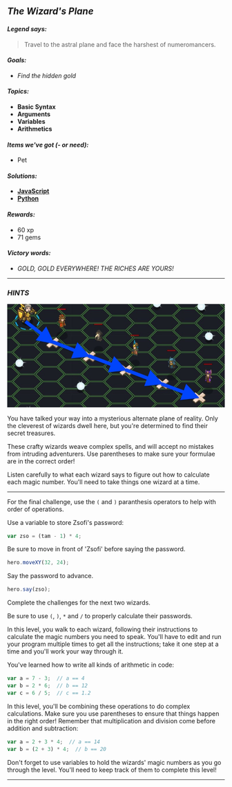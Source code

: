 ## _The Wizard's Plane_

#### _Legend says:_
> Travel to the astral plane and face the harshest of numeromancers.

#### _Goals:_
+ _Find the hidden gold_

#### _Topics:_
+ **Basic Syntax**
+ **Arguments**
+ **Variables**
+ **Arithmetics**

#### _Items we've got (- or need):_
+ Pet

#### _Solutions:_
+ **[JavaScript](wizPlane.js)**
+ **[Python](wiz_plane.py "Top-10 - 13.93s")**

#### _Rewards:_
+ 60 xp
+ 71 gems

#### _Victory words:_
+ _GOLD, GOLD EVERYWHERE! THE RICHES ARE YOURS!_

___

### _HINTS_

![](img/the_wizards_plane.jpeg)

You have talked your way into a mysterious alternate plane of reality. Only the cleverest of wizards dwell here, but you're determined to find their secret treasures.

These crafty wizards weave complex spells, and will accept no mistakes from intruding adventurers. Use parentheses to make sure your formulae are in the correct order!

Listen carefully to what each wizard says to figure out how to calculate each magic number. You'll need to take things one wizard at a time.

___

For the final challenge, use the `(` and `)` paranthesis operators to help with order of operations.

Use a variable to store Zsofi's password:

```javascript
var zso = (tam - 1) * 4;
```

Be sure to move in front of 'Zsofi' before saying the password.

```javascript
hero.moveXY(32, 24);
```

Say the password to advance.

```javascript
hero.say(zso);
```

Complete the challenges for the next two wizards.

Be sure to use `(`, `)`, `*` and `/` to properly calculate their passwords.

In this level, you walk to each wizard, following their instructions to calculate the magic numbers you need to speak. You'll have to edit and run your program multiple times to get all the instructions; take it one step at a time and you'll work your way through it.

You've learned how to write all kinds of arithmetic in code:

```javascript
var a = 7 - 3;  // a == 4
var b = 2 * 6;  // b == 12
var c = 6 / 5;  // c == 1.2
```

In this level, you'll be combining these operations to do complex calculations. Make sure you use parentheses to ensure that things happen in the right order! Remember that multiplication and division come before addition and subtraction:

```javascript
var a = 2 + 3 * 4;  // a == 14
var b = (2 + 3) * 4;  // b == 20
```

Don't forget to use variables to hold the wizards' magic numbers as you go through the level. You'll need to keep track of them to complete this level!

___
